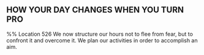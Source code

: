 ## HOW YOUR DAY CHANGES WHEN YOU TURN PRO 
%% Location 526 
We now structure our hours not to flee from fear, but to confront it and overcome it. We plan our activities in order to accomplish an aim. 